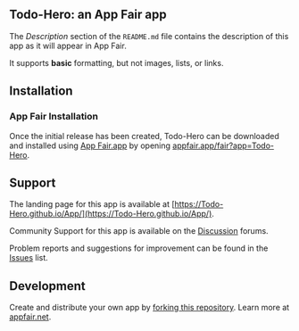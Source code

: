 ## Todo-Hero: an App Fair app

The _Description_ section of the `README.md` file contains the description
of this app as it will appear in App Fair.

It supports **basic** formatting, but not images, lists, or links.

## Installation

### App Fair Installation

Once the initial release has been created,
Todo-Hero can be downloaded and installed using
[App Fair.app](https://www.appfair.app)
by opening
[appfair.app/fair?app=Todo-Hero](https://appfair.app/fair?app=Todo-Hero).

## Support

The landing page for this app is available at
[https://Todo-Hero.github.io/App/](https://Todo-Hero.github.io/App/).

Community Support for this app is available on the
[Discussion](../../discussions) forums.

Problem reports and suggestions for improvement can be found in the
[Issues](../../issues) list.

## Development

Create and distribute your own app by
[forking this repository](../../fork).
Learn more at [appfair.net](https://appfair.net).
